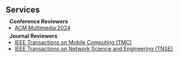 <h1 id="services"></h1>

<h2 style="margin: 50px 0px 10px;">Services</h2>

<h4 style="margin:0 10px 0;">Conference Reviewers</h4>

<ul style="margin:0 0 5px;">
  <li><a href="https://2024.acmmm.org/"><autocolor>ACM Multimedia 2024</autocolor></a></li>
</ul>

<h4 style="margin:0 10px 0;">Journal Reviewers</h4>

<ul style="margin:0 0 5px;">
  <li><a href="https://www.computer.org/csdl/journal/tm"><autocolor>IEEE Transactions on Mobile Computing (TMC)</autocolor></a></li>
  <li><a href="https://www.comsoc.org/publications/journals/ieee-tnse"><autocolor>IEEE Transactions on Network Science and Engineering (TNSE)</autocolor></a></li>
</ul>